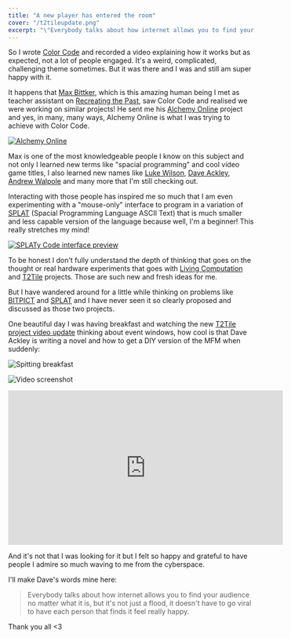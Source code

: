```yaml
---
title: "A new player has entered the room"
cover: "/t2tileupdate.png"
excerpt: "\"Everybody talks about how internet allows you to find your audience no matter what it is, but it's not just a flood, it doesn't have to go viral to have each person that finds it feel really happy.\""
---
```


So I wrote [Color Code](http://www.murilopolese.com/blog/2020-11-color-code) and recorded a video explaining how it works but as expected, not a lot of people engaged. It's a weird, complicated, challenging theme sometimes. But it was there and I was and still am super happy with it.

It happens that [Max Bittker](https://maxbittker.com/), which is this amazing human being I met as teacher assistant on [Recreating the Past](http://www.murilopolese.com/blog/2020-07-school-for-poetic-computation), saw Color Code and realised we were working on similar projects! He sent me his [Alchemy Online](https://maxbittker.github.io/alchemy-online/) project and yes, in many, many ways, Alchemy Online is what I was trying to achieve with Color Code.

[![Alchemy Online](/alchemyonline.jpg)](https://maxbittker.github.io/alchemy-online/)

Max is one of the most knowledgeable people I know on this subject and not only I learned new terms like "spacial programming" and cool video game titles, I also learned new names like [Luke Wilson](https://www.instagram.com/todepond/), [Dave Ackley](https://www.cs.unm.edu/~ackley/), [Andrew Walpole](https://andrewwalpole.com/) and many more that I'm still checking out.

Interacting with those people has inspired me so much that I am even experimenting with a "mouse-only" interface to program in a variation of [SPLAT](https://github.com/DaveAckley/SPLAT) (Spacial Programming Language ASCII Text) that is much smaller and less capable version of the language because well, I'm a beginner! This really stretches my mind!

[![SPLATy Code interface preview](splatypreview.png)](http://splatcode.bananabanana.me/)

To be honest I don't fully understand the depth of thinking that goes on the thought or real hardware experiments that goes with [Living Computation](https://www.livingcomputation.org/) and [T2Tile](https://t2tile.org/) projects. Those are such new and fresh ideas for me.

But I have wandered around for a little while thinking on problems like [BITPICT](https://www-ui.is.s.u-tokyo.ac.jp/~takeo/course/2006/media/papers/bitpict_chi91.pdf) and [SPLAT](https://github.com/DaveAckley/SPLAT) and I have never seen it so clearly proposed and discussed as those two projects.

One beautiful day I was having breakfast and watching the new [T2Tile project video update](https://www.youtube.com/channel/UC1M91QuLZfCzHjBMEKvIc-A) thinking about event windows, how cool is that Dave Ackley is writing a novel and how to get a DIY version of the MFM when suddenly:

![Spitting breakfast](/spittingbreakfast.png)

![Video screenshot](/t2tileupdate.png)

<iframe width="560" height="315" src="https://www.youtube-nocookie.com/embed/qCPjFsFxiuA" frameborder="0" allow="accelerometer; autoplay; clipboard-write; encrypted-media; gyroscope; picture-in-picture" allowfullscreen></iframe>

And it's not that I was looking for it but I felt so happy and grateful to have people I admire so much waving to me from the cyberspace.

I'll make Dave's words mine here:

> Everybody talks about how internet allows you to find your audience no matter what it is, but it's not just a flood, it doesn't have to go viral to have each person that finds it feel really happy.

Thank you all <3
